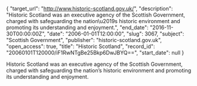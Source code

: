 {
  "target_url": "http://www.historic-scotland.gov.uk/", 
  "description": "Historic Scotland was an executive agency of the Scottish Government, charged with safeguarding the nation\u2019s historic environment and promoting its understanding and enjoyment.", 
  "end_date": "2016-11-30T00:00:00Z", 
  "date": "2006-01-01T12:00:00", 
  "slug": 3067, 
  "subject": "Scottish Government", 
  "publisher": "historic-scotland.gov.uk", 
  "open_access": true, 
  "title": "Historic Scotland", 
  "record_id": "20060101T120000/iF1RwNTgBe25Bkp6DwJBYQ==", 
  "start_date": null
}

Historic Scotland was an executive agency of the Scottish Government, charged with safeguarding the nation’s historic environment and promoting its understanding and enjoyment.